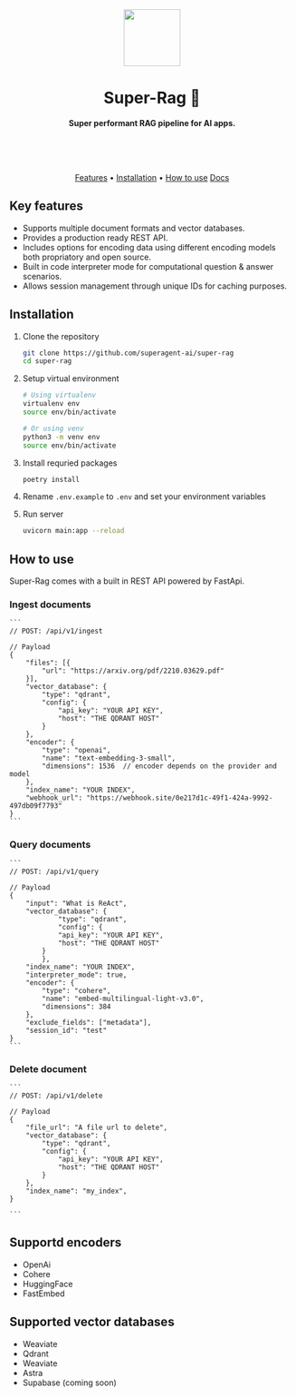 <div align="center">
	<img width="100px" src="https://github.com/homanp/superagent/assets/2464556/eb51fa38-4a2a-4c41-b348-d3c1abc04234" />
	<h1>Super-Rag 🥷</h1>
	<p>
		<b>Super performant RAG pipeline for AI apps.</b>
	</p>
	<br>
	<br>
	<br>
    <p align="center">
        <a href="#-key-features">Features</a> •
        <a href="#-installation">Installation</a> •
        <a href="#-how-to-use">How to use</a>
        <a href="#-docs">Docs</a>
    </p>
</div>


## Key features
 - Supports multiple document formats and vector databases.
 - Provides a production ready REST API.
 - Includes options for encoding data using different encoding models both propriatory and open source.
 - Built in code interpreter mode for computational question & answer scenarios.
 - Allows session management through unique IDs for caching purposes.

## Installation

1. Clone the repository
    ```bash
    git clone https://github.com/superagent-ai/super-rag 
    cd super-rag 
    ```

2. Setup virtual environment
    ```bash
    # Using virtualenv 
    virtualenv env 
    source env/bin/activate 
    
    # Or using venv 
    python3 -m venv env 
    source env/bin/activate 
    ```

3. Install requried packages
    ```bash
    poetry install
    ```

4. Rename `.env.example` to `.env` and set your environment variables

5. Run server
    ```bash
    uvicorn main:app --reload
    ```

## How to use 
Super-Rag comes with a built in REST API powered by FastApi. 

### Ingest documents
    ```
    // POST: /api/v1/ingest

    // Payload
    {
        "files": [{
            "url": "https://arxiv.org/pdf/2210.03629.pdf"
        }],
        "vector_database": {
            "type": "qdrant",
            "config": {
                "api_key": "YOUR API KEY",
                "host": "THE QDRANT HOST"
            }
        },
        "encoder": {
            "type": "openai",
            "name": "text-embedding-3-small",
            "dimensions": 1536  // encoder depends on the provider and model
        },
        "index_name": "YOUR INDEX",
        "webhook_url": "https://webhook.site/0e217d1c-49f1-424a-9992-497db09f7793"
    }
    ```

### Query documents
    ```
    // POST: /api/v1/query

    // Payload
    {
        "input": "What is ReAct",
        "vector_database": {
                "type": "qdrant",
                "config": {
                "api_key": "YOUR API KEY",
                "host": "THE QDRANT HOST"
            }
            },
        "index_name": "YOUR INDEX",
        "interpreter_mode": true,
        "encoder": {
            "type": "cohere",
            "name": "embed-multilingual-light-v3.0",
            "dimensions": 384
        },
        "exclude_fields": ["metadata"],
        "session_id": "test"
    }
    ```

### Delete document
    ```
    // POST: /api/v1/delete

    // Payload
    {
        "file_url": "A file url to delete",
        "vector_database": {
            "type": "qdrant",
            "config": {
                "api_key": "YOUR API KEY",
                "host": "THE QDRANT HOST"
            }
        },
        "index_name": "my_index",
    }

    ```

## Supportd encoders
- OpenAi
- Cohere
- HuggingFace
- FastEmbed


## Supported vector databases
- Weaviate
- Qdrant
- Weaviate
- Astra
- Supabase (coming soon)
